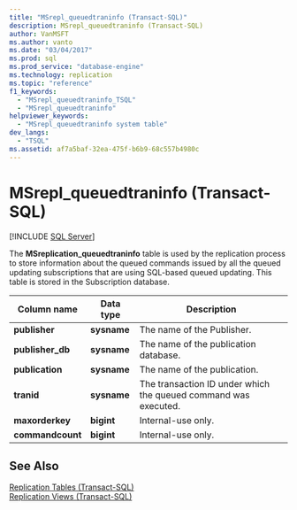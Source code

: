 ```yaml
---
title: "MSrepl_queuedtraninfo (Transact-SQL)"
description: MSrepl_queuedtraninfo (Transact-SQL)
author: VanMSFT
ms.author: vanto
ms.date: "03/04/2017"
ms.prod: sql
ms.prod_service: "database-engine"
ms.technology: replication
ms.topic: "reference"
f1_keywords:
  - "MSrepl_queuedtraninfo_TSQL"
  - "MSrepl_queuedtraninfo"
helpviewer_keywords:
  - "MSrepl_queuedtraninfo system table"
dev_langs:
  - "TSQL"
ms.assetid: af7a5baf-32ea-475f-b6b9-68c557b4980c
---
```

# MSrepl_queuedtraninfo (Transact-SQL)
[!INCLUDE [SQL Server](../../includes/applies-to-version/sqlserver.md)]

  The **MSreplication_queuedtraninfo** table is used by the replication process to store information about the queued commands issued by all the queued updating subscriptions that are using SQL-based queued updating. This table is stored in the Subscription database.  
  
|Column name|Data type|Description|  
|-----------------|---------------|-----------------|  
|**publisher**|**sysname**|The name of the Publisher.|  
|**publisher_db**|**sysname**|The name of the publication database.|  
|**publication**|**sysname**|The name of the publication.|  
|**tranid**|**sysname**|The transaction ID under which the queued command was executed.|  
|**maxorderkey**|**bigint**|Internal-use only.|  
|**commandcount**|**bigint**|Internal-use only.|  
  
## See Also  
 [Replication Tables &#40;Transact-SQL&#41;](../../relational-databases/system-tables/replication-tables-transact-sql.md)   
 [Replication Views &#40;Transact-SQL&#41;](../../relational-databases/system-views/replication-views-transact-sql.md)  
  
  
